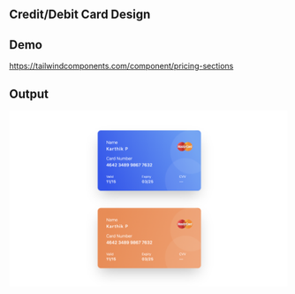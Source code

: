## Credit/Debit Card Design

## Demo

https://tailwindcomponents.com/component/pricing-sections

## Output

![UI](https://github.com/ponnamkarthik/tailwind-credit-debitcard-component/blob/master/screens/ui.png?raw=true)